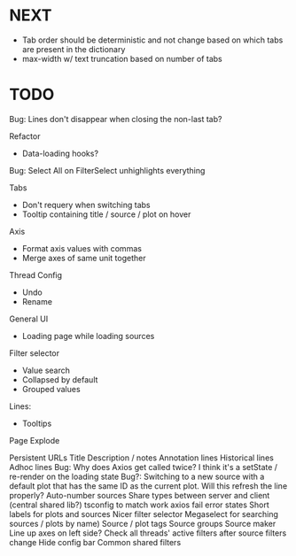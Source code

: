 # NEXT
* Tab order should be deterministic and not change based on which tabs are present in the dictionary
* max-width w/ text truncation based on number of tabs

# TODO
Bug: Lines don't disappear when closing the non-last tab?

Refactor
* Data-loading hooks?

Bug: Select All on FilterSelect unhighlights everything

Tabs
* Don't requery when switching tabs
* Tooltip containing title / source / plot on hover

Axis
* Format axis values with commas
* Merge axes of same unit together

Thread Config
* Undo
* Rename

General UI
* Loading page while loading sources

Filter selector
* Value search
* Collapsed by default
* Grouped values

Lines:
* Tooltips

Page
Explode

Persistent URLs
Title
Description / notes
Annotation lines
Historical lines
Adhoc lines
Bug: Why does Axios get called twice? I think it's a setState / re-render on the loading state
Bug?: Switching to a new source with a default plot that has the same ID as the current plot. Will this refresh the line properly?
Auto-number sources
Share types between server and client (central shared lib?)
tsconfig to match work
axios fail error states
Short labels for plots and sources
Nicer filter selector
Megaselect for searching sources / plots by name)
Source / plot tags
Source groups
Source maker
Line up axes on left side?
Check all threads' active filters after source filters change
Hide config bar
Common shared filters